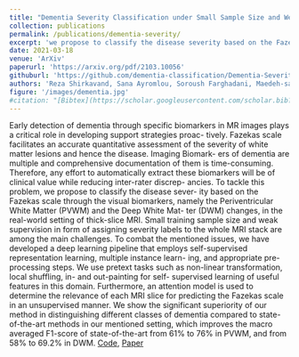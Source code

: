 ```yaml
---
title: "Dementia Severity Classification under Small Sample Size and Weak Supervision in Thick Slice MRI"
collection: publications
permalink: /publications/dementia-severity/
excerpt: 'we propose to classify the disease severity based on the Fazekas scale through the visual biomarkers, namely the Periventricular White Matter (PVWM) and the Deep White Matter (DWM) changes, in the real-world setting of thick-slice MRI'
date: 2021-03-18
venue: 'ArXiv'
paperurl: 'https://arxiv.org/pdf/2103.10056'
githuburl: 'https://github.com/dementia-classification/Dementia-Severity-Classification'
authors: 'Reza Shirkavand, Sana Ayromlou, Soroush Farghadani, Maedeh-sadat Tahaei, Fattane Pourakpour, Bahareh Siahlou, Zeynab Khodakarami, Mohammad H Rohban, Mansoor Fatehi, Hamid R Rabiee'
figure: '/images/dementia.jpg'
#citation: "[Bibtex](https://scholar.googleusercontent.com/scholar.bib?q=info:IEhQosxgVZYJ:scholar.google.com/&output=citation&scisdr=ClEwYZ4DEI3rjWJld2Q:AFWwaeYAAAAAZcFjb2TxOycuzGChtDgr_6jJBXk&scisig=AFWwaeYAAAAAZcFjb9lJrPog3gEN3yiY0c5qD7U&scisf=4&ct=citation&cd=-1&hl=en)" 
---
```

Early detection of dementia through specific biomarkers in MR images plays a critical role in developing support strategies proac- tively. Fazekas scale facilitates an accurate quantitative assessment of the severity of white matter lesions and hence the disease. Imaging Biomark- ers of dementia are multiple and comprehensive documentation of them is time-consuming. Therefore, any effort to automatically extract these biomarkers will be of clinical value while reducing inter-rater discrep- ancies. To tackle this problem, we propose to classify the disease sever- ity based on the Fazekas scale through the visual biomarkers, namely the Periventricular White Matter (PVWM) and the Deep White Mat- ter (DWM) changes, in the real-world setting of thick-slice MRI. Small training sample size and weak supervision in form of assigning severity labels to the whole MRI stack are among the main challenges. To combat the mentioned issues, we have developed a deep learning pipeline that employs self-supervised representation learning, multiple instance learn- ing, and appropriate pre-processing steps. We use pretext tasks such as non-linear transformation, local shuffling, in- and out-painting for self- supervised learning of useful features in this domain. Furthermore, an attention model is used to determine the relevance of each MRI slice for predicting the Fazekas scale in an unsupervised manner. We show the significant superiority of our method in distinguishing different classes of dementia compared to state-of-the-art methods in our mentioned setting, which improves the macro averaged F1-score of state-of-the-art from 61% to 76% in PVWM, and from 58% to 69.2% in DWM.
[Code](https://github.com/dementia-classification/Dementia-Severity-Classification), [Paper](https://arxiv.org/pdf/2103.10056)

